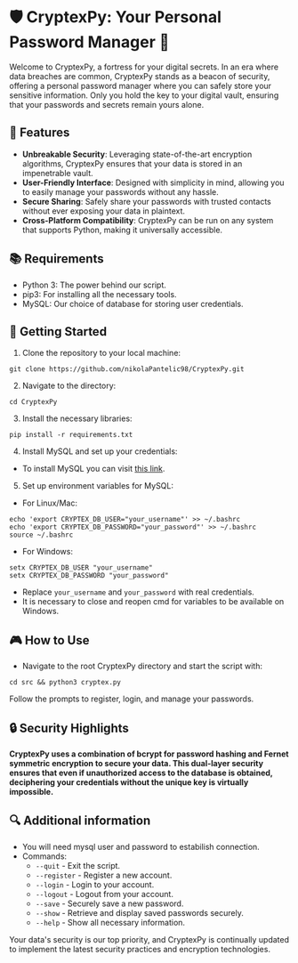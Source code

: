 # 🛡️ CryptexPy: Your Personal Password Manager 📝

Welcome to CryptexPy, a fortress for your digital secrets. In an era where data breaches are common, CryptexPy stands as a beacon of security, offering a personal password manager where you can safely store your sensitive information. Only you hold the key to your digital vault, ensuring that your passwords and secrets remain yours alone.

## 🌟 Features

- **Unbreakable Security**: Leveraging state-of-the-art encryption algorithms, CryptexPy ensures that your data is stored in an impenetrable vault.
- **User-Friendly Interface**: Designed with simplicity in mind, allowing you to easily manage your passwords without any hassle.
- **Secure Sharing**: Safely share your passwords with trusted contacts without ever exposing your data in plaintext.
- **Cross-Platform Compatibility**: CryptexPy can be run on any system that supports Python, making it universally accessible.

## 📚 Requirements

- Python 3: The power behind our script.
- pip3: For installing all the necessary tools.
- MySQL: Our choice of database for storing user credentials.

## 🚀 Getting Started

1. Clone the repository to your local machine:

```
git clone https://github.com/nikolaPantelic98/CryptexPy.git
```

2. Navigate to the directory:

```
cd CryptexPy
```

3. Install the necessary libraries:

```
pip install -r requirements.txt
```

4. Install MySQL and set up your credentials:

- To install MySQL you can visit [this link](https://www.simplilearn.com/tutorials/mysql-tutorial/mysql-workbench-installation).

5. Set up environment variables for MySQL:

- For Linux/Mac:

```
echo 'export CRYPTEX_DB_USER="your_username"' >> ~/.bashrc
echo 'export CRYPTEX_DB_PASSWORD="your_password"' >> ~/.bashrc
source ~/.bashrc
```

- For Windows:
```
setx CRYPTEX_DB_USER "your_username"
setx CRYPTEX_DB_PASSWORD "your_password"
```

* Replace `your_username` and `your_password` with real credentials.
* It is necessary to close and reopen cmd for variables to be available on Windows.

## 🎮 How to Use

* Navigate to the root CryptexPy directory and start the script with:

```
cd src && python3 cryptex.py
```
Follow the prompts to register, login, and manage your passwords.

## 🔒 Security Highlights

**CryptexPy uses a combination of bcrypt for password hashing and Fernet symmetric encryption to secure your data. This dual-layer security ensures that even if unauthorized access to the database is obtained, deciphering your credentials without the unique key is virtually impossible.**

## 🔍 Additional information

- You will need mysql user and password to estabilish connection.
- Commands:
  - `--quit` - Exit the script.
  - `--register` - Register a new account.
  - `--login` - Login to your account.
  - `--logout` - Logout from your account.
  - `--save` - Securely save a new password.
  - `--show` - Retrieve and display saved passwords securely.
  - `--help` - Show all necessary information.

Your data's security is our top priority, and CryptexPy is continually updated to implement the latest security practices and encryption technologies.
